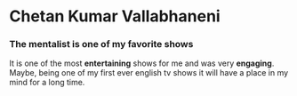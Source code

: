 # Chetan Kumar Vallabhaneni
### The mentalist is one of my favorite shows 

It is one of the most **entertaining** shows for me and was very **engaging**. Maybe, being one of my first ever english tv shows it will have a place in my mind for a long time. 